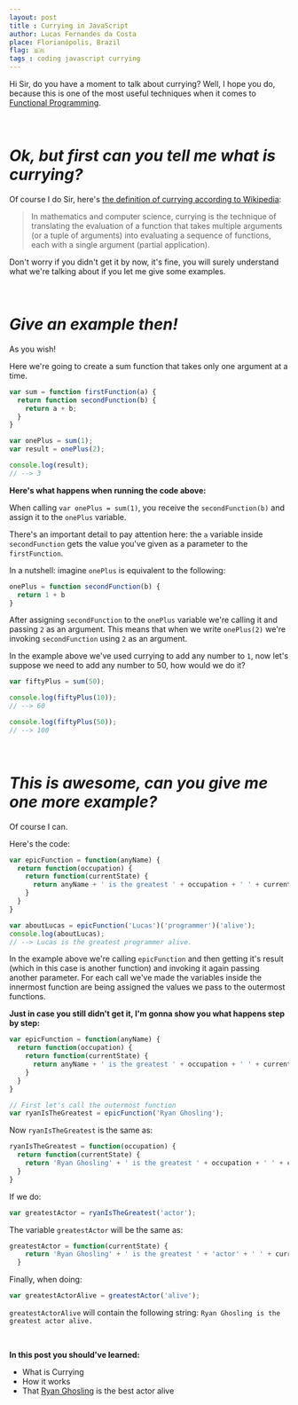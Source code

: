 ```yaml
---
layout: post
title : Currying in JavaScript
author: Lucas Fernandes da Costa
place: Florianópolis, Brazil
flag: 🇧🇷
tags : coding javascript currying
---
```


Hi Sir, do you have a moment to talk about currying? Well, I hope you do, because this is one of the most useful techniques when it comes to [Functional Programming](https://en.wikipedia.org/wiki/Functional_programming).

<br />

# ***Ok, but first can you tell me what is currying?***

Of course I do Sir, here's [the definition of currying according to Wikipedia](https://en.wikipedia.org/wiki/Currying):

> In mathematics and computer science, currying is the technique of translating the evaluation of a function that takes multiple arguments (or a tuple of arguments) into evaluating a sequence of functions, each with a single argument (partial application).

Don't worry if you didn't get it by now, it's fine, you will surely understand what we're talking about if you let me give some examples.

<br />

# ***Give an example then!***

As you wish!

Here we're going to create a sum function that takes only one argument at a time.

```javascript
var sum = function firstFunction(a) {
  return function secondFunction(b) {
    return a + b;
  }
}

var onePlus = sum(1);
var result = onePlus(2);

console.log(result);
// --> 3
```

**Here's what happens when running the code above:**

When calling `var onePlus = sum(1)`, you receive the `secondFunction(b)` and assign it to the `onePlus` variable.

There's an important detail to pay attention here: the `a` variable inside `secondFunction` gets the value you've given as a parameter to the `firstFunction`.

In a nutshell: imagine `onePlus` is equivalent to the following:
```javascript
onePlus = function secondFunction(b) {
  return 1 + b
}
```

After assigning `secondFunction` to the `onePlus` variable we're calling it and passing `2` as an argument. This means that when we write `onePlus(2)` we're invoking `secondFunction` using `2` as an argument.

In the example above we've used currying to add any number to `1`, now let's suppose we need to add any number to 50, how would we do it?

```javascript
var fiftyPlus = sum(50);

console.log(fiftyPlus(10));
// --> 60

console.log(fiftyPlus(50));
// --> 100
```

<br />

# ***This is awesome, can you give me one more example?***

Of course I can.

Here's the code:

```javascript
var epicFunction = function(anyName) {
  return function(occupation) {
    return function(currentState) {
      return anyName + ' is the greatest ' + occupation + ' ' + currentState + '.';
    }
  }
}

var aboutLucas = epicFunction('Lucas')('programmer')('alive');
console.log(aboutLucas);
// --> Lucas is the greatest programmer alive.
```

In the example above we're calling `epicFunction` and then getting it's result (which in this case is another function) and invoking it again passing another parameter.
For each call we've made the variables inside the innermost function are being assigned the values we pass to the outermost functions.

**Just in case you still didn't get it, I'm gonna show you what happens step by step:**

```javascript
var epicFunction = function(anyName) {
  return function(occupation) {
    return function(currentState) {
      return anyName + ' is the greatest ' + occupation + ' ' + currentState + '.';
    }
  }
}

// First let's call the outermost function
var ryanIsTheGreatest = epicFunction('Ryan Ghosling');
```

Now `ryanIsTheGreatest` is the same as:

```javascript
ryanIsTheGreatest = function(occupation) {
  return function(currentState) {
  	return 'Ryan Ghosling' + ' is the greatest ' + occupation + ' ' + currentState + '.';
  }
}
```


If we do:

```javascript
var greatestActor = ryanIsTheGreatest('actor');
```

The variable `greatestActor` will be the same as:

```javascript
greatestActor = function(currentState) {
  	return 'Ryan Ghosling' + ' is the greatest ' + 'actor' + ' ' + currentState + '.';
  }
```


Finally, when doing:

```javascript
var greatestActorAlive = greatestActor('alive');
```

`greatestActorAlive` will contain the following string: `Ryan Ghosling is the greatest actor alive.`


<br />

**In this post you should've learned:**

- What is Currying
- How it works
- That [Ryan Ghosling](https://en.wikipedia.org/wiki/Ryan_Gosling) is the best actor alive
